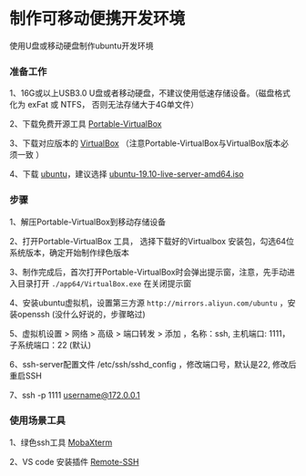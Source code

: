 # 制作可移动便携开发环境
使用U盘或移动硬盘制作ubuntu开发环境

### 准备工作
1、16G或以上USB3.0 U盘或者移动硬盘，不建议使用低速存储设备。（磁盘格式化为 exFat  或 NTFS， 否则无法存储大于4G单文件）

2、下载免费开源工具 [Portable-VirtualBox](https://www.vbox.me/archive/)

3、下载对应版本的 [VirtualBox](https://mirrors.cloud.tencent.com/virtualbox/) （注意Portable-VirtualBox与VirtualBox版本必须一致 ）

4、下载 [ubuntu](https://mirrors.cloud.tencent.com/ubuntu-releases/)，建议选择 [ubuntu-19.10-live-server-amd64.iso](https://mirrors.cloud.tencent.com/ubuntu-releases/19.10/)

### 步骤
1、解压Portable-VirtualBox到移动存储设备

2、打开Portable-VirtualBox 工具， 选择下载好的Virtualbox 安装包，勾选64位系统版本，确定开始制作绿色版本

3、制作完成后，首次打开Portable-VirtualBox时会弹出提示窗，注意，先手动进入目录打开 `./app64/VirtualBox.exe` 在关闭提示窗

4、安装ubuntu虚拟机，设置第三方源 `http://mirrors.aliyun.com/ubuntu` ，安装openssh (没什么好说的，步骤略过)

5、虚拟机设置 > 网络 > 高级 > 端口转发 > 添加 ，名称：ssh, 主机端口: 1111，子系统端口：22 (默认)

6、ssh-server配置文件 /etc/ssh/sshd_config ，修改端口号，默认是22, 修改后重启SSH

7、ssh -p 1111 username@172.0.0.1

### 使用场景工具
1、绿色ssh工具 [MobaXterm](https://mobaxterm.mobatek.net/download.html)

2、VS code 安装插件 [Remote-SSH](https://github.com/Microsoft/vscode-remote-release)
